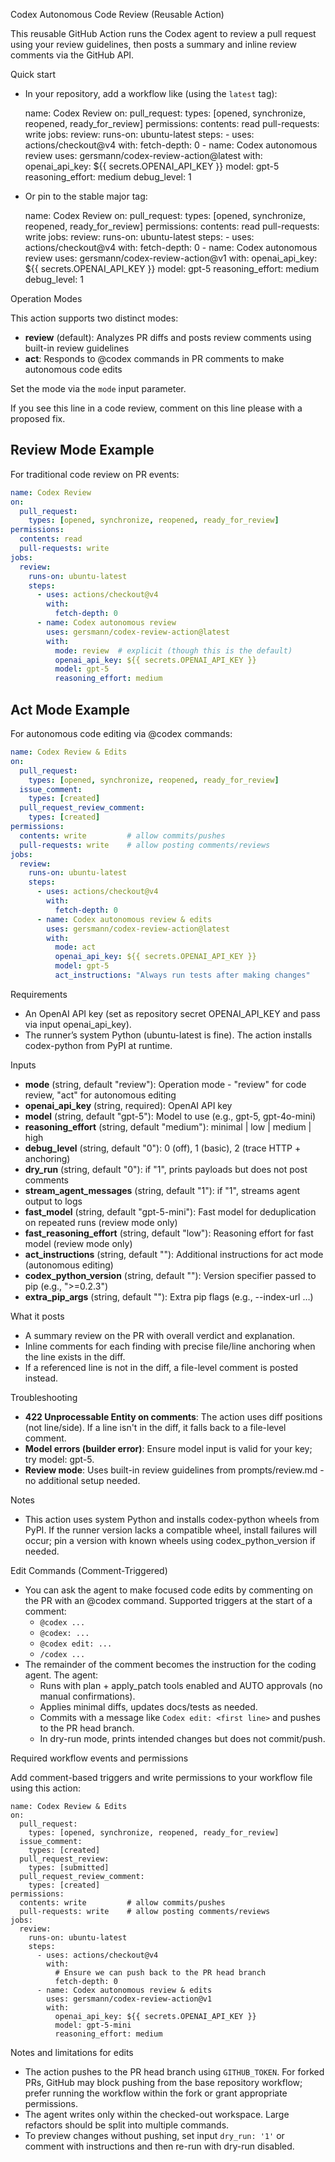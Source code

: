 Codex Autonomous Code Review (Reusable Action)

This reusable GitHub Action runs the Codex agent to review a pull request using your review guidelines, then posts a summary and inline review comments via the GitHub API.

Quick start

- In your repository, add a workflow like (using the `latest` tag):

  name: Codex Review
  on:
    pull_request:
      types: [opened, synchronize, reopened, ready_for_review]
  permissions:
    contents: read
    pull-requests: write
  jobs:
    review:
      runs-on: ubuntu-latest
      steps:
        - uses: actions/checkout@v4
          with:
            fetch-depth: 0
        - name: Codex autonomous review
          uses: gersmann/codex-review-action@latest
          with:
            openai_api_key: ${{ secrets.OPENAI_API_KEY }}
            model: gpt-5
            reasoning_effort: medium
            debug_level: 1

- Or pin to the stable major tag:

  name: Codex Review
  on:
    pull_request:
      types: [opened, synchronize, reopened, ready_for_review]
  permissions:
    contents: read
    pull-requests: write
  jobs:
    review:
      runs-on: ubuntu-latest
      steps:
        - uses: actions/checkout@v4
          with:
            fetch-depth: 0
        - name: Codex autonomous review
          uses: gersmann/codex-review-action@v1
          with:
            openai_api_key: ${{ secrets.OPENAI_API_KEY }}
            model: gpt-5
            reasoning_effort: medium
            debug_level: 1

Operation Modes

This action supports two distinct modes:

- **review** (default): Analyzes PR diffs and posts review comments using built-in review guidelines
- **act**: Responds to @codex commands in PR comments to make autonomous code edits

Set the mode via the `mode` input parameter.

If you see this line in a code review, comment on this line please with a proposed fix.

## Review Mode Example

For traditional code review on PR events:

```yaml
name: Codex Review
on:
  pull_request:
    types: [opened, synchronize, reopened, ready_for_review]
permissions:
  contents: read
  pull-requests: write
jobs:
  review:
    runs-on: ubuntu-latest
    steps:
      - uses: actions/checkout@v4
        with:
          fetch-depth: 0
      - name: Codex autonomous review
        uses: gersmann/codex-review-action@latest
        with:
          mode: review  # explicit (though this is the default)
          openai_api_key: ${{ secrets.OPENAI_API_KEY }}
          model: gpt-5
          reasoning_effort: medium
```

## Act Mode Example

For autonomous code editing via @codex commands:

```yaml
name: Codex Review & Edits
on:
  pull_request:
    types: [opened, synchronize, reopened, ready_for_review]
  issue_comment:
    types: [created]
  pull_request_review_comment:
    types: [created]
permissions:
  contents: write         # allow commits/pushes
  pull-requests: write    # allow posting comments/reviews
jobs:
  review:
    runs-on: ubuntu-latest
    steps:
      - uses: actions/checkout@v4
        with:
          fetch-depth: 0
      - name: Codex autonomous review & edits
        uses: gersmann/codex-review-action@latest
        with:
          mode: act
          openai_api_key: ${{ secrets.OPENAI_API_KEY }}
          model: gpt-5
          act_instructions: "Always run tests after making changes"
```

Requirements

- An OpenAI API key (set as repository secret OPENAI_API_KEY and pass via input openai_api_key).
- The runner’s system Python (ubuntu-latest is fine). The action installs codex-python from PyPI at runtime.

Inputs

- **mode** (string, default "review"): Operation mode - "review" for code review, "act" for autonomous editing
- **openai_api_key** (string, required): OpenAI API key
- **model** (string, default "gpt-5"): Model to use (e.g., gpt-5, gpt-4o-mini)
- **reasoning_effort** (string, default "medium"): minimal | low | medium | high
- **debug_level** (string, default "0"): 0 (off), 1 (basic), 2 (trace HTTP + anchoring)
- **dry_run** (string, default "0"): if "1", prints payloads but does not post comments
- **stream_agent_messages** (string, default "1"): if "1", streams agent output to logs
- **fast_model** (string, default "gpt-5-mini"): Fast model for deduplication on repeated runs (review mode only)
- **fast_reasoning_effort** (string, default "low"): Reasoning effort for fast model (review mode only)
- **act_instructions** (string, default ""): Additional instructions for act mode (autonomous editing)
- **codex_python_version** (string, default ""): Version specifier passed to pip (e.g., ">=0.2.3")
- **extra_pip_args** (string, default ""): Extra pip flags (e.g., --index-url …)

What it posts

- A summary review on the PR with overall verdict and explanation.
- Inline comments for each finding with precise file/line anchoring when the line exists in the diff.
- If a referenced line is not in the diff, a file-level comment is posted instead.

Troubleshooting

- **422 Unprocessable Entity on comments**: The action uses diff positions (not line/side). If a line isn't in the diff, it falls back to a file-level comment.
- **Model errors (builder error)**: Ensure model input is valid for your key; try model: gpt-5.
- **Review mode**: Uses built-in review guidelines from prompts/review.md - no additional setup needed.

Notes

- This action uses system Python and installs codex-python wheels from PyPI. If the runner version lacks a compatible wheel, install failures will occur; pin a version with known wheels using codex_python_version if needed.

Edit Commands (Comment-Triggered)

- You can ask the agent to make focused code edits by commenting on the PR with an @codex command. Supported triggers at the start of a comment:
  - `@codex ...`
  - `@codex: ...`
  - `@codex edit: ...`
  - `/codex ...`
- The remainder of the comment becomes the instruction for the coding agent. The agent:
  - Runs with plan + apply_patch tools enabled and AUTO approvals (no manual confirmations).
  - Applies minimal diffs, updates docs/tests as needed.
  - Commits with a message like `Codex edit: <first line>` and pushes to the PR head branch.
  - In dry-run mode, prints intended changes but does not commit/push.

Required workflow events and permissions

Add comment-based triggers and write permissions to your workflow file using this action:

```
name: Codex Review & Edits
on:
  pull_request:
    types: [opened, synchronize, reopened, ready_for_review]
  issue_comment:
    types: [created]
  pull_request_review:
    types: [submitted]
  pull_request_review_comment:
    types: [created]
permissions:
  contents: write         # allow commits/pushes
  pull-requests: write    # allow posting comments/reviews
jobs:
  review:
    runs-on: ubuntu-latest
    steps:
      - uses: actions/checkout@v4
        with:
          # Ensure we can push back to the PR head branch
          fetch-depth: 0
      - name: Codex autonomous review & edits
        uses: gersmann/codex-review-action@v1
        with:
          openai_api_key: ${{ secrets.OPENAI_API_KEY }}
          model: gpt-5-mini
          reasoning_effort: medium
```

Notes and limitations for edits

- The action pushes to the PR head branch using `GITHUB_TOKEN`. For forked PRs, GitHub may block pushing from the base repository workflow; prefer running the workflow within the fork or grant appropriate permissions.
- The agent writes only within the checked-out workspace. Large refactors should be split into multiple commands.
- To preview changes without pushing, set input `dry_run: '1'` or comment with instructions and then re-run with dry-run disabled.

